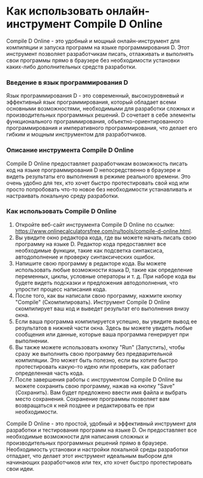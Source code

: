 Как использовать онлайн-инструмент Compile D Online
===================================================

Compile D Online - это удобный и мощный онлайн-инструмент для компиляции и запуска программ на языке программирования D. Этот инструмент позволяет разработчикам писать, отлаживать и выполнять свои программы прямо в браузере без необходимости установки каких-либо дополнительных средств разработки.

### Введение в язык программирования D

Язык программирования D - это современный, высокоуровневый и эффективный язык программирования, который обладает всеми основными возможностями, необходимыми для разработки сложных и производительных программных решений. D сочетает в себе элементы функционального программирования, объектно-ориентированного программирования и императивного программирования, что делает его гибким и мощным инструментом для разработчиков.

### Описание инструмента Compile D Online

Compile D Online предоставляет разработчикам возможность писать код на языке программирования D непосредственно в браузере и видеть результаты его выполнения в режиме реального времени. Это очень удобно для тех, кто хочет быстро протестировать свой код или просто попробовать что-то новое без необходимости устанавливать и настраивать локальную среду разработки.

### Как использовать Compile D Online

1. Откройте веб-сайт инструмента Compile D Online по ссылке: <https://www.onlinecalculatorsfree.com/ru/tools/compile-d-online.html>.
2. Вы увидите окно редактора кода, где вы можете начать писать свою программу на языке D. Редактор кода предоставляет все необходимые функции, такие как подсветка синтаксиса, автодополнение и проверку синтаксических ошибок.
3. Напишите свою программу в редакторе кода. Вы можете использовать любые возможности языка D, такие как определение переменных, циклы, условные операторы и т. д. При наборе кода вы будете видеть подсказки и предложения автодополнения, что упростит процесс написания кода.
4. После того, как вы написали свою программу, нажмите кнопку "Compile" (Скомпилировать). Инструмент Compile D Online скомпилирует ваш код и выведет результат его выполнения внизу окна.
5. Если ваша программа компилируется успешно, вы увидите вывод ее результатов в нижней части окна. Здесь вы можете увидеть любые сообщения или данные, которые ваша программа генерирует при выполнении.
6. Вы также можете использовать кнопку "Run" (Запустить), чтобы сразу же выполнить свою программу без предварительной компиляции. Это может быть полезно, если вы хотите быстро протестировать какую-то идею или проверить, как работает определенная часть кода.
7. После завершения работы с инструментом Compile D Online вы можете сохранить свою программу, нажав на кнопку "Save" (Сохранить). Вам будет предложено ввести имя файла и выбрать место сохранения. Сохранение программы позволяет вам возвращаться к ней позднее и редактировать ее при необходимости.

Compile D Online - это простой, удобный и эффективный инструмент для разработки и тестирования программ на языке D. Он предоставляет все необходимые возможности для написания сложных и производительных программных решений прямо в браузере. Необходимость установки и настройки локальной среды разработки отпадает, что делает этот инструмент идеальным выбором для начинающих разработчиков или тех, кто хочет быстро протестировать свои идеи.